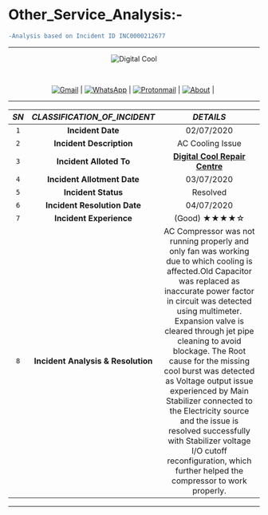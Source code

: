 # **Other_Service_Analysis:-**
```diff
-Analysis based on Incident ID INC0000212677
```
 -----
 
 <p align="center">
  <img alt="Digital Cool" src="https://media.giphy.com/media/YqY9GiP31b3vuNp7jt/giphy.gif"/>
 </p> 
 
 </br>
   <p align="center">
   <a href="mailto:p4prakash90gmail.com?subject=Mail from our Website"><img alt="Gmail" src="https://img.shields.io/badge/Gmail-D14836?style=for-the-badge&logo=gmail&logoColor=white" /></a> | <a href="https://7labs.io/a/whatsapp-direct/#dial_code=+91&phone=9263141463"> <img alt="WhatsApp" src="https://img.shields.io/badge/WhatsApp-25D366?style=for-the-badge&logo=whatsapp&logoColor=white"/></a> |  <a href="https://digital-cool-katihar.business.site/#gallery"> <img alt="Protonmail" src="https://img.shields.io/badge/Gallery-8B89CC?style=for-the-badge&logo=protonmail&logoColor=white" /></a> | <a href="https://digital-cool-katihar.business.site/#summary"> <img alt="About" src="https://img.shields.io/badge/Services%20-%23500000.svg?&style=for-the-badge&logo=steam&logoColor=white"/></a> |  <a href="https://www.google.com/maps/dir//Digital+Cool/@25.5395158,87.5047193,12z/data=!4m8!4m7!1m0!1m5!1m1!1s0x39faa983848e8e61:0x5cea943216f29b25!2m2!1d87.5748235!2d25.5395885"> <img alt="" src="https://img.shields.io/badge/Find US%20-%23FFFC00.svg?&style=for-the-badge&logo=Snapchat&logoColor=white"/></a>
 
 
 
 </p>   
 

-----

  
  |***SN***| ***CLASSIFICATION_OF_INCIDENT***  |    ***DETAILS***  |
  | :---: | :------: | :-----: |
|`1`|**Incident Date**                  |               02/07/2020                             |
|`2`|**Incident Description**           |              AC Cooling Issue                        |
|`3`|**Incident Alloted To**            |  [**Digital Cool Repair Centre**](https://digital-cool-katihar.business.site/)|
|`4`|**Incident Allotment Date**        |               03/07/2020                             |
|`5`|**Incident Status**                |                 Resolved                             |
|`6`|**Incident Resolution Date**       |                04/07/2020                            |
|`7`|**Incident Experience**            |                  (Good)    ★★★★☆                  |        
|`8`|**Incident Analysis & Resolution** |AC Compressor was not running properly and only fan was working due to which cooling is affected.Old Capacitor was replaced as inaccurate power factor in circuit was detected using multimeter. Expansion valve is cleared through jet pipe cleaning to avoid blockage. The Root cause for the missing cool burst was detected as Voltage output issue experienced by Main Stabilizer connected to the Electricity source and the issue is resolved successfully with Stabilizer voltage I/O cutoff reconfiguration, which further helped the compressor to work properly.|

****
